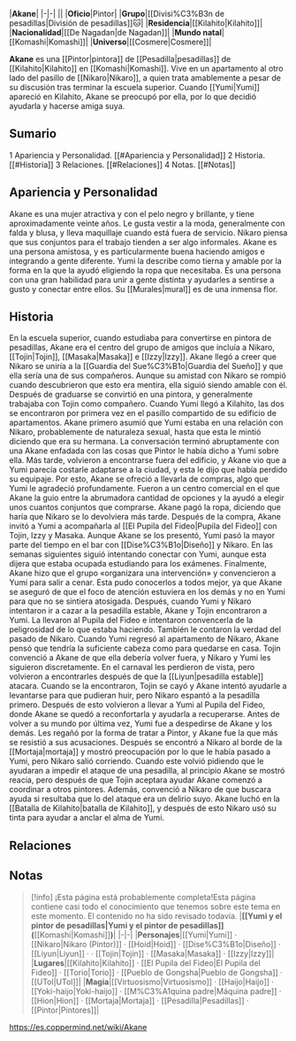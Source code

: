 

|**Akane**|
|-|-|
||
|**Oficio**|Pintor|
|**Grupo**|[[Divisi%C3%B3n de pesadillas\|División de pesadillas]]🐱︎|
|**Residencia**|[[Kilahito\|Kilahito]]|
|**Nacionalidad**|[[De Nagadan\|de Nagadan]]|
|**Mundo natal**|[[Komashi\|Komashi]]|
|**Universo**|[[Cosmere\|Cosmere]]|

**Akane** es una [[Pintor\|pintora]] de [[Pesadilla\|pesadillas]] de [[Kilahito\|Kilahito]] en [[Komashi\|Komashi]]. Vive en un apartamento al otro lado del pasillo de [[Nikaro\|Nikaro]], a quien trata amablemente a pesar de su discusión tras terminar la escuela superior. Cuando [[Yumi\|Yumi]] apareció en Kilahito, Akane se preocupó por ella, por lo que decidió ayudarla y hacerse amiga suya.

## Sumario

1 Apariencia y Personalidad. [[#Apariencia y Personalidad]] 
2 Historia. [[#Historia]] 
3 Relaciones. [[#Relaciones]] 
4 Notas. [[#Notas]] 


## Apariencia y Personalidad
Akane es una mujer atractiva y con el pelo negro y brillante, y tiene aproximadamente veinte años. Le gusta vestir a la moda, generalmente con falda y blusa, y lleva maquillaje cuando está fuera de servicio. Nikaro piensa que sus conjuntos para el trabajo tienden a ser algo informales.
Akane es una persona amistosa, y es particularmente buena haciendo amigos e integrando a gente diferente. Yumi la describe como tierna y amable por la forma en la que la ayudó eligiendo la ropa que necesitaba. Es una persona con una gran habilidad para unir a gente distinta y ayudarles a sentirse a gusto y conectar entre ellos.
Su [[Murales\|mural]] es de una inmensa flor.

## Historia
En la escuela superior, cuando estudiaba para convertirse en pintora de pesadillas, Akane era el centro del grupo de amigos que incluía a Nikaro, [[Tojin\|Tojin]], [[Masaka\|Masaka]] e [[Izzy\|Izzy]]. Akane llegó a creer que Nikaro se uniría a la [[Guardia del Sue%C3%B1o\|Guardia del Sueño]] y que ella sería una de sus compañeros. Aunque su amistad con Nikaro se rompió cuando descubrieron que esto era mentira, ella siguió siendo amable con él. Después de graduarse se convirtió en una pintora, y generalmente trabajaba con Tojin como compañero.
Cuando Yumi llegó a Kilahito, las dos se encontraron por primera vez en el pasillo compartido de su edificio de apartamentos. Akane primero asumió que Yumi estaba en una relación con Nikaro, probablemente de naturaleza sexual, hasta que esta le mintió diciendo que era su hermana. La conversación terminó abruptamente con una Akane enfadada con las cosas que Pintor le había dicho a Yumi sobre ella. Más tarde, volvieron a encontrarse fuera del edificio, y Akane vio que a Yumi parecía costarle adaptarse a la ciudad, y esta le dijo que había perdido su equipaje. Por esto, Akane se ofreció a llevarla de compras, algo que Yumi le agradeció profundamente. Fueron a un centro comercial en el que Akane la guio entre la abrumadora cantidad de opciones y la ayudó a elegir unos cuantos conjuntos que comprarse. Akane pagó la ropa, diciendo que haría que Nikaro se lo devolviera más tarde. Después de la compra, Akane invitó a Yumi a acompañarla al [[El Pupila del Fideo\|Pupila del Fideo]] con Tojin, Izzy y Masaka. Aunque Akane se los presentó, Yumi pasó la mayor parte del tiempo en el bar con [[Dise%C3%B1o\|Diseño]] y Nikaro. En las semanas siguientes siguió intentando conectar con Yumi, aunque esta dijera que estaba ocupada estudiando para los exámenes. Finalmente, Akane hizo que el grupo «organizara una intervención» y convencieron a Yumi para salir a cenar. Esta pudo conocerlos a todos mejor, ya que Akane se aseguró de que el foco de atención estuviera en los demás y no en Yumi para que no se sintiera atosigada.
Después, cuando Yumi y Nikaro intentaron ir a cazar a la pesadilla estable, Akane y Tojin encontraron a Yumi. La llevaron al Pupila del Fideo e intentaron convencerla de la peligrosidad de lo que estaba haciendo. También le contaron la verdad del pasado de Nikaro. Cuando Yumi regresó al apartamento de Nikaro, Akane pensó que tendría la suficiente cabeza como para quedarse en casa. Tojin convenció a Akane de que ella debería volver fuera, y Nikaro y Yumi les siguieron discretamente. En el carnaval les perdieron de vista, pero volvieron a encontrarles después de que la [[Liyun\|pesadilla estable]] atacara. Cuando se la encontraron, Tojin se cayó y Akane intentó ayudarle a levantarse para que pudieran huir, pero Nikaro espantó a la pesadilla primero. Después de esto volvieron a llevar a Yumi al Pupila del Fideo, donde Akane se quedó a reconfortarla y ayudarla a recuperarse.
Antes de volver a su mundo por última vez, Yumi fue a despedirse de Akane y los demás. Les regañó por la forma de tratar a Pintor, y Akane fue la que más se resistió a sus acusaciones. Después se encontró a Nikaro al borde de la [[Mortaja\|mortaja]] y mostró preocupación por lo que le había pasado a Yumi, pero Nikaro salió corriendo. Cuando este volvió pidiendo que le ayudaran a impedir el ataque de una pesadilla, al principio Akane se mostró reacia, pero después de que Tojin aceptara ayudar Akane comenzó a coordinar a otros pintores. Además, convenció a Nikaro de que buscara ayuda si resultaba que lo del ataque era un delirio suyo. Akane luchó en la [[Batalla de Kilahito\|batalla de Kilahito]], y después de esto Nikaro usó su tinta para ayudar a anclar el alma de Yumi.

## Relaciones


## Notas

> [!info] ¡Esta página está probablemente completa!Esta página contiene casi todo el conocimiento que tenemos sobre este tema en este momento.
El contenido no ha sido revisado todavía.
|**[[Yumi y el pintor de pesadillas\|Yumi y el pintor de pesadillas]] (**[[Komashi\|Komashi]]**)**|
|-|-|
|**Personajes**|[[Yumi\|Yumi]] · [[Nikaro\|Nikaro (Pintor)]] · [[Hoid\|Hoid]] · [[Dise%C3%B1o\|Diseño]] · [[Liyun\|Liyun]] ·  · [[Tojin\|Tojin]] · [[Masaka\|Masaka]] · [[Izzy\|Izzy]]|
|**Lugares**|[[Kilahito\|Kilahito]] · [[El Pupila del Fideo\|El Pupila del Fideo]] · [[Torio\|Torio]] · [[Pueblo de Gongsha\|Pueblo de Gongsha]] · [[UTol\|UTol]]|
|**Magia**|[[Virtuosismo\|Virtuosismo]] · [[Haijo\|Haijo]] · [[Yoki-haijo\|Yoki-haijo]] · [[M%C3%A1quina padre\|Máquina padre]] · [[Hion\|Hion]] · [[Mortaja\|Mortaja]] · [[Pesadilla\|Pesadillas]] · [[Pintor\|Pintores]]|



https://es.coppermind.net/wiki/Akane